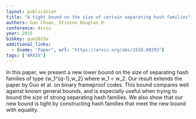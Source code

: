 ```yaml
---
layout: publication
title: "A tight bound on the size of certain separating hash families"
authors: Guo Chuan, Stinson Douglas R.
conference: Arxiv
year: 2015
bibkey: guo2015a
additional_links:
  - {name: "Paper", url: "https://arxiv.org/abs/1510.00293"}
tags: ['ARXIV']
---
```

In this paper, we present a new lower bound on the size of separating hash families of type {w_1^{q-1},w_2} where w_1 < w_2. Our result extends the paper by Guo et al. on binary frameproof codes. This bound compares well against known general bounds, and is especially useful when trying to bound the size of strong separating hash families. We also show that our new bound is tight by constructing hash families that meet the new bound with equality.